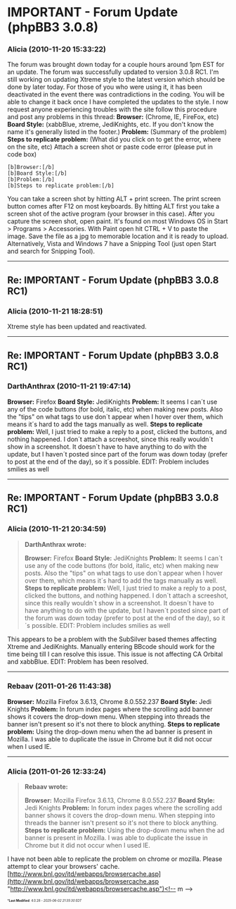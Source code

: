 # IMPORTANT - Forum Update (phpBB3 3.0.8)

### **Alicia** (2010-11-20 15:33:22)

The forum was brought down today for a couple hours around 1pm EST for an update.
The forum was successfully updated to version 3.0.8 RC1.
I'm still working on updating Xtreme style to the latest version which should be done by later today. For those of you who were using it, it has been deactivated in the event there was contradictions in the coding. You will be able to change it back once I have completed the updates to the style.
I now request anyone experiencing troubles with the site follow this procedure and post any problems in this thread:
**Browser:** (Chrome, IE, FireFox, etc)
**Board Style:** (xabbBlue, xtreme, JediKnights, etc. If you don't know the name it's generally listed in the footer.)
**Problem:** (Summary of the problem)
**Steps to replicate problem:** (What did you click on to get the error, where on the site, etc)
Attach a screen shot or paste code error (please put in code box)

```
[b]Browser:[/b]
[b]Board Style:[/b]
[b]Problem:[/b]
[b]Steps to replicate problem:[/b]

```

You can take a screen shot by hitting ALT + print screen. The print screen button comes after F12 on most keyboards. By hitting ALT first you take a screen shot of the active program (your browser in this case).
After you capture the screen shot, open paint. It's found on most Windows OS in Start > Programs > Accessories. With Paint open hit CTRL + V to paste the image. Save the file as a jpg to memorable location and it is ready to upload.
Alternatively, Vista and Windows 7 have a Snipping Tool (just open Start and search for Snipping Tool).

---

## Re: IMPORTANT - Forum Update (phpBB3 3.0.8 RC1)

### **Alicia** (2010-11-21 18:28:51)

Xtreme style has been updated and reactivated.

---

## Re: IMPORTANT - Forum Update (phpBB3 3.0.8 RC1)

### **DarthAnthrax** (2010-11-21 19:47:14)

**Browser:** Firefox
**Board Style:** JediKnights
**Problem:** It seems I can´t use any of the code buttons (for bold, italic, etc) when making new posts. Also the "tips" on what tags to use don´t appear when I hover over them, which means it´s hard to add the tags manually as well.
**Steps to replicate problem:** Well, I just tried to make a reply to a post, clicked the buttons, and nothing happened.
I don´t attach a screeshot, since this really wouldn´t show in a screenshot. It doesn´t have to have anything to do with the update, but I haven´t posted since part of the forum was down today (prefer to post at the end of the day), so it´s possible.
EDIT: Problem includes smilies as well

---

## Re: IMPORTANT - Forum Update (phpBB3 3.0.8 RC1)

### **Alicia** (2010-11-21 20:34:59)

> **DarthAnthrax wrote:**
>
> **Browser:** Firefox
> **Board Style:** JediKnights
> **Problem:** It seems I can´t use any of the code buttons (for bold, italic, etc) when making new posts. Also the &quot;tips&quot; on what tags to use don´t appear when I hover over them, which means it´s hard to add the tags manually as well.
> **Steps to replicate problem:** Well, I just tried to make a reply to a post, clicked the buttons, and nothing happened.
> I don´t attach a screeshot, since this really wouldn´t show in a screenshot. It doesn´t have to have anything to do with the update, but I haven´t posted since part of the forum was down today (prefer to post at the end of the day), so it´s possible.
> EDIT: Problem includes smilies as well

This appears to be a problem with the SubSilver based themes affecting Xtreme and JediKnights. Manually entering BBcode should work for the time being till I can resolve this issue. This issue is not affecting CA Orbital and xabbBlue.
EDIT: Problem has been resolved.

---

### **Rebaav** (2011-01-26 11:43:38)

**Browser:** Mozilla Firefox 3.6.13, Chrome 8.0.552.237
**Board Style:** Jedi Knights
**Problem:** In forum index pages where the scrolling add banner shows it covers the drop-down menu. When stepping into threads the banner isn't present so it's not there to block anything.
**Steps to replicate problem:** Using the drop-down menu when the ad banner is present in Mozilla. I was able to duplicate the issue in Chrome but it did not occur when I used IE.

---

### **Alicia** (2011-01-26 12:33:24)

> **Rebaav wrote:**
>
> **Browser:** Mozilla Firefox 3.6.13, Chrome 8.0.552.237
> **Board Style:** Jedi Knights
> **Problem:** In forum index pages where the scrolling add banner shows it covers the drop-down menu. When stepping into threads the banner isn&#39;t present so it&#39;s not there to block anything.
> **Steps to replicate problem:** Using the drop-down menu when the ad banner is present in Mozilla. I was able to duplicate the issue in Chrome but it did not occur when I used IE.

I have not been able to replicate the problem on chrome or mozilla.
Please attempt to clear your browsers' cache. <!-- m -->[http://www.bnl.gov/itd/webapps/browsercache.asp](http://www.bnl.gov/itd/webapps/browsercache.asp "http://www.bnl.gov/itd/webapps/browsercache.asp")<!-- m -->



<span style="font-size: 0.5em;">***Last Modified**: 4.0.28 - *2025-06-02 21:35:30 EDT*</span>